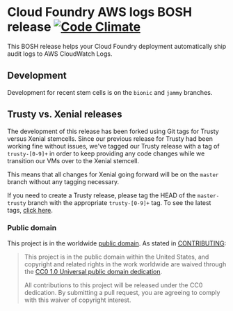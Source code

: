 # Cloud Foundry AWS logs BOSH release [![Code Climate](https://codeclimate.com/github/18F/cg-awslogs-boshrelease/badges/gpa.svg)](https://codeclimate.com/github/18F/cg-awslogs-boshrelease)

This BOSH release helps your Cloud Foundry deployment automatically ship audit logs to AWS CloudWatch Logs.

## Development

Development for recent stem cells is on the `bionic` and `jammy` branches.

## Trusty vs. Xenial releases

The development of this release has been forked using Git tags for Trusty
versus Xenial stemcells. Since our previous release for Trusty had been working
fine without issues, we've tagged our Trusty release with a tag of
`trusty-[0-9]+` in order to keep providing any code changes while we transition
our VMs over to the Xenial stemcell.

This means that all changes for Xenial going forward will be on the `master`
branch without any tagging necessary.

If you need to create a Trusty release, please tag the HEAD of the
`master-trusty` branch with the appropriate `trusty-[0-9]+` tag. To see the
latest tags, [click here](https://github.com/18F/cg-awslogs-boshrelease/tags).

### Public domain

This project is in the worldwide [public domain](LICENSE.md). As stated in [CONTRIBUTING](CONTRIBUTING.md):

> This project is in the public domain within the United States, and copyright and related rights in the work worldwide are waived through the [CC0 1.0 Universal public domain dedication](https://creativecommons.org/publicdomain/zero/1.0/).
>
> All contributions to this project will be released under the CC0 dedication. By submitting a pull request, you are agreeing to comply with this waiver of copyright interest.
